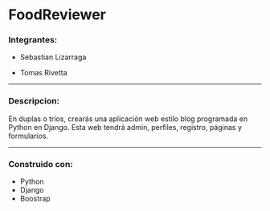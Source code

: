 # FoodReviewer

### Integrantes:

* Sebastian Lizarraga

* Tomas Rivetta

<hr>

### Descripcion:

En duplas o tríos, crearás una aplicación web estilo blog programada en Python en Django. Esta web tendrá admin, perfiles, registro, páginas y formularios.

<hr>

### Construido con:

* Python
* Django
* Boostrap
